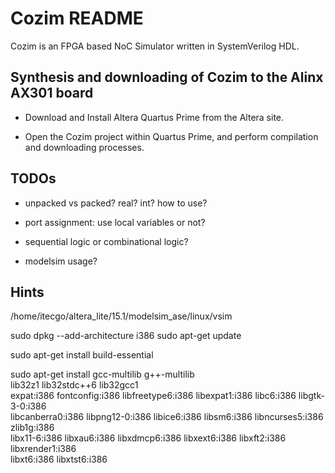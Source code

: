 Cozim README
===

Cozim is an FPGA based NoC Simulator written in SystemVerilog HDL.

Synthesis and downloading of Cozim to the Alinx AX301 board
---

* Download and Install Altera Quartus Prime from the Altera site.

* Open the Cozim project within Quartus Prime, and perform compilation and downloading processes.

TODOs
---
* unpacked vs packed? real? int? how to use?

* port assignment: use local variables or not?

* sequential logic or combinational logic?

* modelsim usage?

Hints
---

/home/itecgo/altera_lite/15.1/modelsim_ase/linux/vsim

sudo dpkg --add-architecture i386
sudo apt-get update

sudo apt-get install build-essential

sudo apt-get install gcc-multilib g++-multilib \
lib32z1 lib32stdc++6 lib32gcc1 \
expat:i386 fontconfig:i386 libfreetype6:i386 libexpat1:i386 libc6:i386 libgtk-3-0:i386 \
libcanberra0:i386 libpng12-0:i386 libice6:i386 libsm6:i386 libncurses5:i386 zlib1g:i386 \
libx11-6:i386 libxau6:i386 libxdmcp6:i386 libxext6:i386 libxft2:i386 libxrender1:i386 \
libxt6:i386 libxtst6:i386
